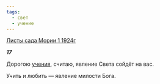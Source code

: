 ```yaml
---
tags:
  - свет
  - учение
---
```

[Листы сада Мории 1 1924г](https://127.0.0.1:4002/agni/1924)

___17___

Дорогою [учения](../../../tags/#учение), считаю, явление Света сойдёт на вас.   

Учить и любить — явление милости Бога.   


